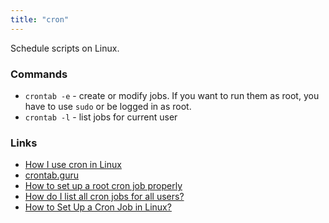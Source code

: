 ```yaml
---
title: "cron"
---
```


Schedule scripts on Linux.

### Commands
- `crontab -e` - create or modify jobs. If you want to run them as root, you have to use `sudo` or be logged in as root.
- `crontab -l` - list jobs for current user

### Links
- [How I use cron in Linux](https://opensource.com/article/17/11/how-use-cron-linux)
- [crontab.guru](https://crontab.guru/every-10-minutes)
- [How to set up a root cron job properly](https://askubuntu.com/questions/419548/)
- [How do I list all cron jobs for all users?](https://stackoverflow.com/questions/134906/)
- [How to Set Up a Cron Job in Linux?](https://phoenixnap.com/kb/set-up-cron-job-linux)
